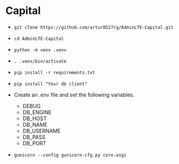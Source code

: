 
# Capital

* ```git clone https://github.com/artur0527rg/AdminLTE-Capital.git```

* ```cd AdminLTE-Capital```
* ```python -m venv .venv```
* ```. .venv/bin/activate```
* ```pip install -r requirements.txt```
* ```pip install "Your db client"```
* Create an .env file and set the following variables.
  * DEBUG
  * DB_ENGINE
  * DB_HOST
  * DB_NAME
  * DB_USERNAME
  * DB_PASS
  * DB_PORT
* ```gunicorn --config gunicorn-cfg.py core.wsgi```